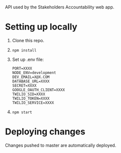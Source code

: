 API used by the Stakeholders Accountability web app.

# Setting up locally 
1. Clone this repo.
2. ```npm install```
3. Set up .env file:

    ```
    PORT=XXXX
    NODE_ENV=development
    DEV_EMAIL=X@X.COM
    DATABASE_URL=XXXX
    SECRET=XXXX
    GOOGLE_OAUTH_CLIENT=XXXX
    TWILIO_SID=XXXX
    TWILIO_TOKEN=XXXX
    TWILIO_SERVICE=XXXX
    ```
    
4. ```npm start```

# Deploying changes
Changes pushed to master are automatically deployed.